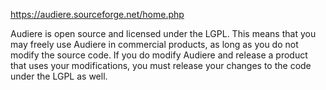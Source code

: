 https://audiere.sourceforge.net/home.php

Audiere is open source and licensed under the LGPL. This means that you may freely use Audiere in commercial products, as long as you do not modify the source code. If you do modify Audiere and release a product that uses your modifications, you must release your changes to the code under the LGPL as well.